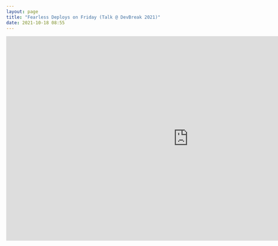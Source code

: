 ```yaml
---
layout: page
title: "Fearless Deploys on Friday (Talk @ DevBreak 2021)"
date: 2021-10-18 08:55
---
```


<iframe width="980" height="552" src="https://www.youtube-nocookie.com/embed/NNiMg8eRDEo" title="YouTube video player" frameborder="0" allow="accelerometer; autoplay; clipboard-write; encrypted-media; gyroscope; picture-in-picture" allowfullscreen></iframe>
